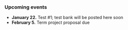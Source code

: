 
### Upcoming events

* **January 22.**  Test #1; test bank will be posted here soon
* **February 5.**  Term project proposal due


